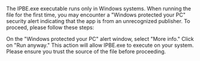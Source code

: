 The IPBE.exe executable runs only in Windows systems. When running the file for the first time, you may encounter a "Windows protected your PC" security alert indicating that the app is from an unrecognized publisher. To proceed, please follow these steps:

On the "Windows protected your PC" alert window, select "More info."
Click on "Run anyway."
This action will allow IPBE.exe to execute on your system. Please ensure you trust the source of the file before proceeding.
